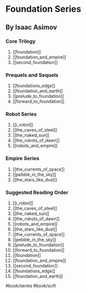 # Foundation Series

## By Isaac Asimov

### Core Trilogy

1. [[foundation]]
2. [[foundation_and_empire]]
3. [[second_foundation]]

### Prequels and Sequels

1. [[foundations_edge]]
2. [[foundation_and_earth]]
3. [[prelude_to_foundation]]
4. [[forward_to_foundation]]

### Robot Series

1. [[i_robot]]
2. [[the_caves_of_steel]]
3. [[the_naked_sun]]
4. [[the_robots_of_dawn]]
5. [[robots_and_empire]]

### Empire Series

1. [[the_currents_of_space]]
2. [[pebble_in_the_sky]]
3. [[the_stars_like_dust]]

### Suggested Reading Order

1. [[i_robot]]
2. [[the_caves_of_steel]]
3. [[the_naked_sun]]
4. [[the_robots_of_dawn]]
5. [[robots_and_empire]]
6. [[the_stars_like_dust]]
7. [[the_currents_of_space]]
8. [[pebble_in_the_sky]]
9. [[prelude_to_foundation]]
10. [[forward_to_foundation]]
11. [[foundation]]
12. [[foundation_and_empire]]
13. [[second_foundation]]
14. [[foundations_edge]]
15. [[foundation_and_earth]]

#book/series #book/scifi
